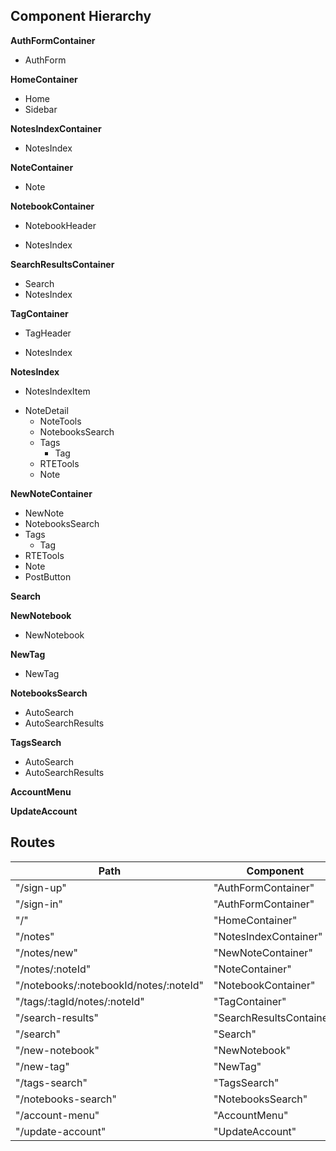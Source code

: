 ## Component Hierarchy

**AuthFormContainer**
 - AuthForm

**HomeContainer**
 - Home
 - Sidebar

**NotesIndexContainer**
 - NotesIndex

**NoteContainer**
 - Note

**NotebookContainer**
 - NotebookHeader
  + NotesIndex

**SearchResultsContainer**
 - Search
 - NotesIndex

**TagContainer**
 - TagHeader
  + NotesIndex

**NotesIndex**
 - NotesIndexItem
  + NoteDetail
    - NoteTools
    - NotebooksSearch
    - Tags
      + Tag
    - RTETools
    - Note

**NewNoteContainer**
 - NewNote
  - NotebooksSearch
  - Tags
    + Tag
  - RTETools
  - Note
  - PostButton

**Search**

**NewNotebook**
 - NewNotebook

**NewTag**
 - NewTag

**NotebooksSearch**
 - AutoSearch
 - AutoSearchResults

**TagsSearch**
 - AutoSearch
 - AutoSearchResults

**AccountMenu**

**UpdateAccount**

## Routes

|Path   | Component   |
|-------|-------------|
| "/sign-up" | "AuthFormContainer" |
| "/sign-in" | "AuthFormContainer" |
| "/" | "HomeContainer" |
| "/notes" | "NotesIndexContainer" |
| "/notes/new" | "NewNoteContainer" |
| "/notes/:noteId" | "NoteContainer" |
| "/notebooks/:notebookId/notes/:noteId" | "NotebookContainer" |
| "/tags/:tagId/notes/:noteId" | "TagContainer" |
| "/search-results" | "SearchResultsContainer" |
| "/search" | "Search" |
| "/new-notebook" | "NewNotebook" |
| "/new-tag" | "NewTag" |
| "/tags-search" | "TagsSearch" |
| "/notebooks-search" | "NotebooksSearch" |
| "/account-menu" | "AccountMenu" |
| "/update-account" | "UpdateAccount" |
